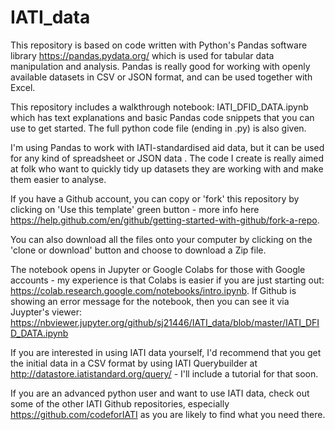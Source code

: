 # IATI_data
This repository is based on code written with Python's Pandas software library https://pandas.pydata.org/ which is used for tabular data manipulation and analysis. Pandas is really good for working with openly available datasets in CSV or JSON format, and can be used together with Excel. 

This repository includes a walkthrough notebook: IATI_DFID_DATA.ipynb which has text explanations and basic Pandas code snippets that you can use to get started. The full python code file (ending in .py) is also given.

I'm using Pandas to work with IATI-standardised aid data, but it can be used for any kind of spreadsheet or JSON data . The code I create is really aimed at folk who want to quickly tidy up datasets they are working with and make them easier to analyse. 

If you have a Github account, you can copy or 'fork' this repository by clicking on 'Use this template' green button - more info here https://help.github.com/en/github/getting-started-with-github/fork-a-repo.

You can also download all the files onto your computer by clicking on the 'clone or download' button and choose to download a Zip file.

The notebook opens in Jupyter or Google Colabs for those with Google accounts - my experience is that Colabs is easier if you are just starting out: https://colab.research.google.com/notebooks/intro.ipynb. If Github is showing an error message for the notebook, then you can see it via Juypter's viewer: https://nbviewer.jupyter.org/github/sj21446/IATI_data/blob/master/IATI_DFID_DATA.ipynb

If you are interested in using IATI data yourself, I'd recommend that you get the initial data in a CSV format by using IATI Querybuilder at http://datastore.iatistandard.org/query/ - I'll include a tutorial for that soon.

If you are an advanced python user and want to use IATI data, check out some of the other IATI Github repositories, especially https://github.com/codeforIATI as you are likely to find what you need there.


